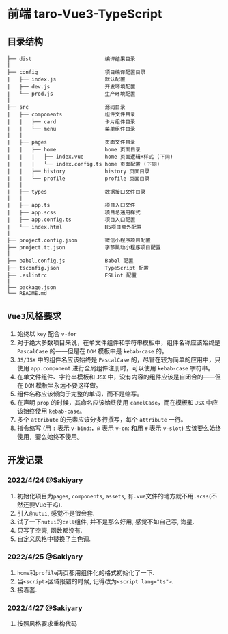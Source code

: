 # 前端 taro-Vue3-TypeScript

## 目录结构

```
├── dist                        编译结果目录
|
├── config                      项目编译配置目录
|   ├── index.js                默认配置
|   ├── dev.js                  开发环境配置
|   └── prod.js                 生产环境配置
|
├── src                         源码目录
|   ├── components              组件文件目录
|   |   ├── card                卡片组件目录
|   |   └── menu                菜单组件目录
|   |
|   ├── pages                   页面文件目录
|   |   ├── home                home 页面目录
|   |   |   ├── index.vue       home 页面逻辑+样式 (下同)
|   |   |   └── index.config.ts home 页面配置 (下同)
|   |   ├── history             history 页面目录
|   |   └── profile             profile 页面目录
|   |
|   ├── types                   数据接口文件目录
|   |
|   ├── app.ts                  项目入口文件
|   ├── app.scss                项目总通用样式
|   ├── app.config.ts           项目入口配置
|   └── index.html              H5项目额外配置
|
├── project.config.json         微信小程序项目配置
├── project.tt.json             字节跳动小程序项目配置
|
├── babel.config.js             Babel 配置
├── tsconfig.json               TypeScript 配置
├── .eslintrc                   ESLint 配置
|
├── package.json
└── README.md                   
```

## `Vue3`风格要求

1. 始终以 `key` 配合 `v-for`
2. 对于绝大多数项目来说，在单文件组件和字符串模板中，组件名称应该始终是 `PascalCase` 的——但是在 `DOM` 模板中是 `kebab-case` 的。
3. `JS/JSX` 中的组件名应该始终是 `PascalCase` 的，尽管在较为简单的应用中，只使用 `app.component` 进行全局组件注册时，可以使用 `kebab-case` 字符串。
4. 在单文件组件、字符串模板和 `JSX` 中，没有内容的组件应该是自闭合的——但在 `DOM` 模板里永远不要这样做。
5. 组件名称应该倾向于完整的单词，而不是缩写。
6. 在声明 `prop` 的时候，其命名应该始终使用 `camelCase`，而在模板和 `JSX` 中应该始终使用 `kebab-case`。
7. 多个 `attribute` 的元素应该分多行撰写，每个 `attribute` 一行。
8. 指令缩写 (用 `:` 表示 `v-bind`:，`@` 表示 `v-on`: 和用 `#` 表示 `v-slot`) 应该要么始终使用，要么始终不使用。

## 开发记录

### 2022/4/24 @Sakiyary

1. 初始化项目为`pages`, `components`, `assets`, 有`.vue`文件的地方就不用`.scss`(不然还要Vue干吗).
2. 引入`@nutui`, 感觉不是很会套.
3. 试了一下`nutui`的`cell`组件, ~~并不是那么好用, 感觉不如自己写~~, 海星.
4. 只写了空壳, 函数都没有.
5. 自定义风格中替换了主色调.

### 2022/4/25 @Sakiyary

1. `home`和`profile`两页都用组件化的格式初始化了一下.
2. 当`<script>`区域报错的时候, 记得改为`<script lang="ts">`.
3. 接着套.

### 2022/4/27 @Sakiyary

1. 按照风格要求重构代码

   
